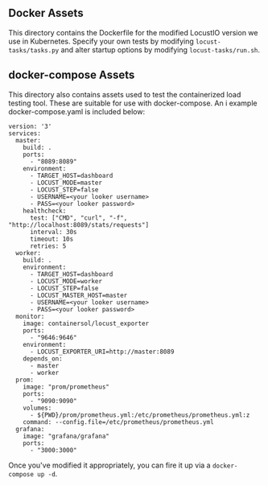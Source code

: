 ## Docker Assets

This directory contains the Dockerfile for the modified LocustIO version we use in Kubernetes. Specify your own tests by
modifying `locust-tasks/tasks.py` and alter startup options by modifying `locust-tasks/run.sh`.


## docker-compose Assets

This directory also contains assets used to test the containerized load testing tool. These are suitable for use with docker-compose. An i
example docker-compose.yaml is included below:

```
version: '3'
services:
  master:
    build: .
    ports:
      - "8089:8089"
    environment:
      - TARGET_HOST=dashboard
      - LOCUST_MODE=master
      - LOCUST_STEP=false
      - USERNAME=<your looker username>
      - PASS=<your looker password>
    healthcheck:
      test: ["CMD", "curl", "-f", "http://localhost:8089/stats/requests"]
      interval: 30s
      timeout: 10s
      retries: 5
  worker:
    build: .
    environment:
      - TARGET_HOST=dashboard
      - LOCUST_MODE=worker
      - LOCUST_STEP=false
      - LOCUST_MASTER_HOST=master
      - USERNAME=<your looker username>
      - PASS=<your looker password>
  monitor:
    image: containersol/locust_exporter
    ports:
      - "9646:9646"
    environment:
      - LOCUST_EXPORTER_URI=http://master:8089
    depends_on:
      - master
      - worker
  prom:
    image: "prom/prometheus"
    ports:
      - "9090:9090"
    volumes: 
      - ${PWD}/prom/prometheus.yml:/etc/prometheus/prometheus.yml:z
    command: --config.file=/etc/prometheus/prometheus.yml
  grafana:
    image: "grafana/grafana"
    ports:
      - "3000:3000"
```

Once you've modified it appropriately, you can fire it up via a `docker-compose up -d`.
